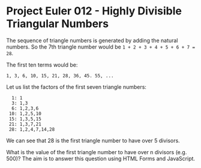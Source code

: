 # Project Euler 012 - Highly Divisible Triangular Numbers

The sequence of triangle numbers is generated by adding the natural numbers.  So the 7th triangle number would be `1 + 2 + 3 + 4 + 5 + 6 + 7 = 28`.

The first ten terms would be:

`1, 3, 6, 10, 15, 21, 28, 36, 45. 55, ...`

Let us list the factors of the first seven triangle numbers:

      1: 1
      3: 1,3
      6: 1,2,3,6
     10: 1,2,5,10
     15: 1,3,5,15
     21: 1,3,7,21
     28: 1,2,4,7,14,28

We can see that 28 is the first triangle number to have over 5 divisors.

What is the value of the first triangle number to have over n divisors (e.g. 500)?  The aim is to answer this question using HTML Forms and JavaScript.



